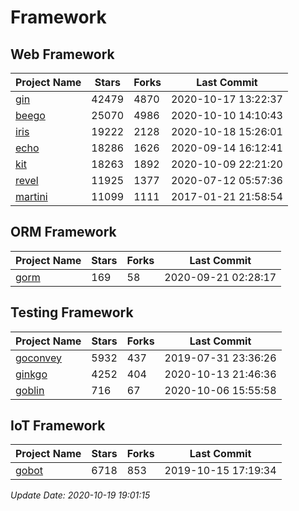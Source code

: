 # Framework

## Web Framework

| Project Name | Stars | Forks | Last Commit |
| ------------ | ----- | ----- | ----------- |
| [gin](https://github.com/gin-gonic/gin) | 42479 | 4870 | 2020-10-17 13:22:37 |
| [beego](https://github.com/astaxie/beego) | 25070 | 4986 | 2020-10-10 14:10:43 |
| [iris](https://github.com/kataras/iris) | 19222 | 2128 | 2020-10-18 15:26:01 |
| [echo](https://github.com/labstack/echo) | 18286 | 1626 | 2020-09-14 16:12:41 |
| [kit](https://github.com/go-kit/kit) | 18263 | 1892 | 2020-10-09 22:21:20 |
| [revel](https://github.com/revel/revel) | 11925 | 1377 | 2020-07-12 05:57:36 |
| [martini](https://github.com/go-martini/martini) | 11099 | 1111 | 2017-01-21 21:58:54 |

## ORM Framework

| Project Name | Stars | Forks | Last Commit |
| ------------ | ----- | ----- | ----------- |
| [gorm](https://github.com/jinzhu/gorm) | 169 | 58 | 2020-09-21 02:28:17 |

## Testing Framework

| Project Name | Stars | Forks | Last Commit |
| ------------ | ----- | ----- | ----------- |
| [goconvey](https://github.com/smartystreets/goconvey) | 5932 | 437 | 2019-07-31 23:36:26 |
| [ginkgo](https://github.com/onsi/ginkgo) | 4252 | 404 | 2020-10-13 21:46:36 |
| [goblin](https://github.com/franela/goblin) | 716 | 67 | 2020-10-06 15:55:58 |

## IoT Framework

| Project Name | Stars | Forks | Last Commit |
| ------------ | ----- | ----- | ----------- |
| [gobot](https://github.com/hybridgroup/gobot) | 6718 | 853 | 2019-10-15 17:19:34 |

*Update Date: 2020-10-19 19:01:15*